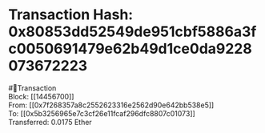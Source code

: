 
Transaction Hash: 0x80853dd52549de951cbf5886a3fc0050691479e62b49d1ce0da9228073672223
====================================================================================
  
#💸Transaction  
Block: [[14456700]]  
From: [[0x7f268357a8c2552623316e2562d90e642bb538e5]]  
To: [[0x5b3256965e7c3cf26e11fcaf296dfc8807c01073]]  
Transferred: 0.0175 Ether